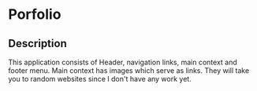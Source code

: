 # Porfolio

## Description

This application consists of Header, navigation links, main context and footer menu. Main context has images which serve as links. They will take you to random websites since I don't have any work yet.
